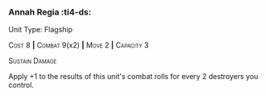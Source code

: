 ### **Annah Regia** :ti4-ds:

Unit Type: Flagship 

<span style="font-variant:small-caps;">Cost</span> 8 __|__ <span style="font-variant:small-caps;">Combat</span> 9(x2) __|__ <span style="font-variant:small-caps;">Move</span> 2 __|__ <span style="font-variant:small-caps;">Capacity</span> 3

<span style="font-variant:small-caps;">Sustain Damage</span>

Apply +1 to the results of this unit's combat rolls for every 2 destroyers you control.